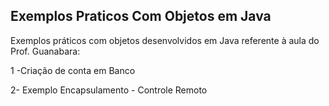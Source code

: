 ## Exemplos Praticos Com Objetos em Java
Exemplos práticos com objetos desenvolvidos em Java referente à aula do Prof. Guanabara:

1 -Criação de conta em Banco 

2- Exemplo Encapsulamento - Controle Remoto
